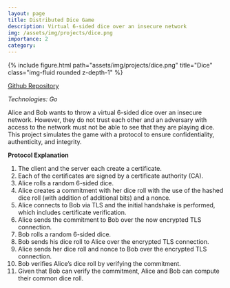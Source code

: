 ```yaml
---
layout: page
title: Distributed Dice Game
description: Virtual 6-sided dice over an insecure network
img: /assets/img/projects/dice.png
importance: 2
category:
---
```


<div class="row">
    <div class="col-sm mt-2 mt-md-0">
        {% include figure.html path="assets/img/projects/dice.png" title="Dice" class="img-fluid rounded z-depth-1" %}
    </div>
    <div class="col-sm mt-2 mt-md-0">
    </div>
</div>

[Github Repository](https://github.com/theauk/Distributed-Dice-Game)

*Technologies: Go*

Alice and Bob wants to throw a virtual 6-sided dice over an insecure network. However, they do not trust each other and an adversary with access to the network must not be able to see that they are playing dice. This project simulates the game with a protocol to ensure confidentiality, authenticity, and integrity.

**Protocol Explanation**
1. The client and the server each create a certificate.
2. Each of the certificates are signed by a certificate authority (CA).
3. Alice rolls a random 6-sided dice.
4. Alice creates a commitment with her dice roll with the use of the hashed dice roll (with addition of additional bits) and a nonce.
5. Alice connects to Bob via TLS and the initial handshake is performed, which includes certificate verification.
6. Alice sends the commitment to Bob over the now encrypted TLS connection.
7. Bob rolls a random 6-sided dice.
8. Bob sends his dice roll to Alice over the encrypted TLS connection.
9. Alice sends her dice roll and nonce to Bob over the encrypted TLS connection.
10. Bob verifies Alice’s dice roll by verifying the commitment.
11. Given that Bob can verify the commitment, Alice and Bob can compute their common dice roll.